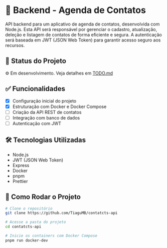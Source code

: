 # 📇 Backend - Agenda de Contatos

API backend para um aplicativo de agenda de contatos, desenvolvida com Node.js. Esta API será responsável por gerenciar o cadastro, atualização, deleção e listagem de contatos de forma eficiente e segura. A autenticação será baseada em JWT (JSON Web Token) para garantir acesso seguro aos recursos.

## 🚧 Status do Projeto

⚙️ Em desenvolvimento. Veja detalhes em [TODO.md](TODO.md)

## ✅ Funcionalidades

- [x] Configuração inicial do projeto
- [x] Estruturação com Docker e Docker Compose
- [ ] Criação da API REST de contatos
- [ ] Integração com banco de dados
- [ ] Autenticação com JWT

## 🛠️ Tecnologias Utilizadas

- Node.js
- JWT (JSON Web Token)
- Express
- Docker
- pnpm
- Prettier

## 🚀 Como Rodar o Projeto

```bash
# Clone o repositório
git clone https://github.com/TiaguMB/contatcts-api

# Acesse a pasta do projeto
cd contatcts-api

# Inicie os containers com Docker Compose
pnpm run docker-dev
```
